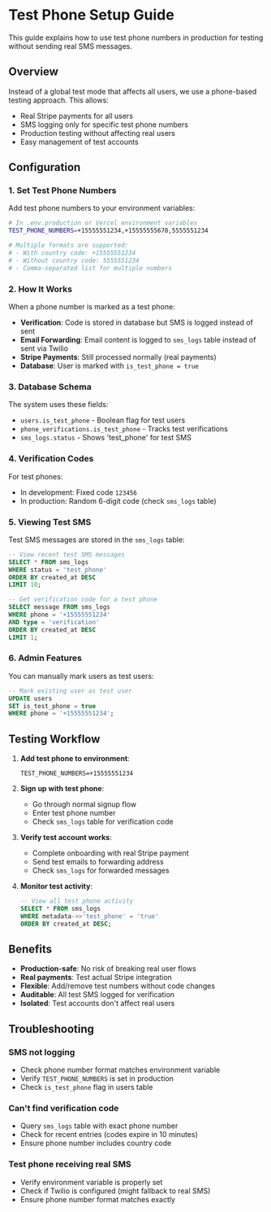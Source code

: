 # Test Phone Setup Guide

This guide explains how to use test phone numbers in production for testing without sending real SMS messages.

## Overview

Instead of a global test mode that affects all users, we use a phone-based testing approach. This allows:
- Real Stripe payments for all users
- SMS logging only for specific test phone numbers
- Production testing without affecting real users
- Easy management of test accounts

## Configuration

### 1. Set Test Phone Numbers

Add test phone numbers to your environment variables:

```bash
# In .env.production or Vercel environment variables
TEST_PHONE_NUMBERS=+15555551234,+15555555678,5555551234

# Multiple formats are supported:
# - With country code: +15555551234
# - Without country code: 5555551234
# - Comma-separated list for multiple numbers
```

### 2. How It Works

When a phone number is marked as a test phone:
- **Verification**: Code is stored in database but SMS is logged instead of sent
- **Email Forwarding**: Email content is logged to `sms_logs` table instead of sent via Twilio
- **Stripe Payments**: Still processed normally (real payments)
- **Database**: User is marked with `is_test_phone = true`

### 3. Database Schema

The system uses these fields:
- `users.is_test_phone` - Boolean flag for test users
- `phone_verifications.is_test_phone` - Tracks test verifications
- `sms_logs.status` - Shows 'test_phone' for test SMS

### 4. Verification Codes

For test phones:
- In development: Fixed code `123456`
- In production: Random 6-digit code (check `sms_logs` table)

### 5. Viewing Test SMS

Test SMS messages are stored in the `sms_logs` table:

```sql
-- View recent test SMS messages
SELECT * FROM sms_logs 
WHERE status = 'test_phone' 
ORDER BY created_at DESC 
LIMIT 10;

-- Get verification code for a test phone
SELECT message FROM sms_logs 
WHERE phone = '+15555551234' 
AND type = 'verification'
ORDER BY created_at DESC 
LIMIT 1;
```

### 6. Admin Features

You can manually mark users as test users:

```sql
-- Mark existing user as test user
UPDATE users 
SET is_test_phone = true 
WHERE phone = '+15555551234';
```

## Testing Workflow

1. **Add test phone to environment**:
   ```
   TEST_PHONE_NUMBERS=+15555551234
   ```

2. **Sign up with test phone**:
   - Go through normal signup flow
   - Enter test phone number
   - Check `sms_logs` table for verification code

3. **Verify test account works**:
   - Complete onboarding with real Stripe payment
   - Send test emails to forwarding address
   - Check `sms_logs` for forwarded messages

4. **Monitor test activity**:
   ```sql
   -- View all test phone activity
   SELECT * FROM sms_logs 
   WHERE metadata->>'test_phone' = 'true'
   ORDER BY created_at DESC;
   ```

## Benefits

- **Production-safe**: No risk of breaking real user flows
- **Real payments**: Test actual Stripe integration
- **Flexible**: Add/remove test numbers without code changes
- **Auditable**: All test SMS logged for verification
- **Isolated**: Test accounts don't affect real users

## Troubleshooting

### SMS not logging
- Check phone number format matches environment variable
- Verify `TEST_PHONE_NUMBERS` is set in production
- Check `is_test_phone` flag in users table

### Can't find verification code
- Query `sms_logs` table with exact phone number
- Check for recent entries (codes expire in 10 minutes)
- Ensure phone number includes country code

### Test phone receiving real SMS
- Verify environment variable is properly set
- Check if Twilio is configured (might fallback to real SMS)
- Ensure phone number format matches exactly